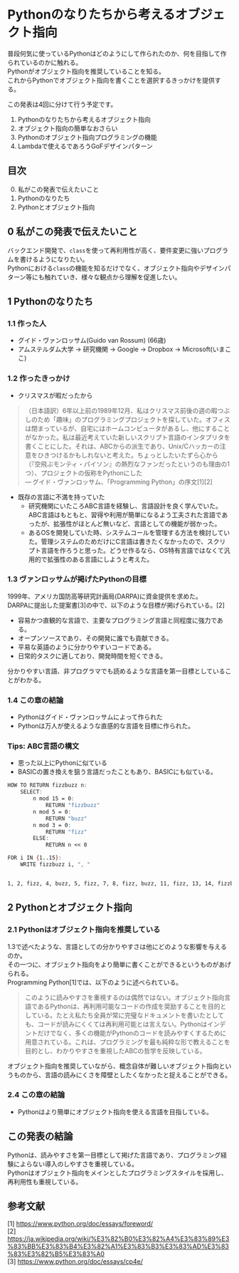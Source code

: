 # Pythonのなりたちから考えるオブジェクト指向

普段何気に使っているPythonはどのようにして作られたのか、何を目指して作られているのかに触れる。  
Pythonがオブジェクト指向を推奨していることを知る。  
これからPythonでオブジェクト指向を書くことを選択するきっかけを提供する。

この発表は4回に分けて行う予定です。
1. Pythonのなりたちから考えるオブジェクト指向
2. オブジェクト指向の簡単なおさらい
3. Pythonのオブジェクト指向プログラミングの機能
4. Lambdaで使えるであろうGoFデザインパターン

## 目次
0. 私がこの発表で伝えたいこと
1. Pythonのなりたち
2. Pythonとオブジェクト指向

## 0 私がこの発表で伝えたいこと
バックエンド開発で、`class`を使って再利用性が高く、要件変更に強いプログラムを書けるようになりたい。  
Pythonにおける`class`の機能を知るだけでなく、オブジェクト指向やデザインパターン等にも触れていき、様々な観点から理解を促進したい。  

## 1 Pythonのなりたち
### 1.1 作った人
* グイド・ヴァンロッサム(Guido van Rossum) (66歳)
* アムステルダム大学 -> 研究機関 -> Google -> Dropbox -> Microsoft(いまここ)

### 1.2 作ったきっかけ
* クリスマスが暇だったから
> （日本語訳）6年以上前の1989年12月、私はクリスマス前後の週の暇つぶしのため「趣味」のプログラミングプロジェクトを探していた。オフィスは閉まっているが、自宅にはホームコンピュータがあるし、他にすることがなかった。私は最近考えていた新しいスクリプト言語のインタプリタを書くことにした。それは、ABCからの派生であり、Unix/Cハッカーの注意をひきつけるかもしれないと考えた。ちょっとしたいたずら心から（『空飛ぶモンティ・パイソン』の熱烈なファンだったというのも理由の1つ）、プロジェクトの仮称をPythonにした  
— グイド・ヴァンロッサム、「Programming Python」の序文[1][2]

* 既存の言語に不満を持っていた  
  * 研究機関にいたころABC言語を経験し、言語設計を良く学んでいた。ABC言語はもともと、習得や利用が簡単になるよう工夫された言語であったが、拡張性がほとんど無いなど、言語としての機能が弱かった。
  * あるOSを開発していた時、システムコールを管理する方法を検討していた。管理システムのためだけにC言語は書きたくなかったので、スクリプト言語を作ろうと思った。どうせ作るなら、OS特有言語ではなくて汎用的で拡張性のある言語にしようと考えた。

### 1.3 ヴァンロッサムが掲げたPythonの目標
1999年、アメリカ国防高等研究計画局(DARPA)に資金提供を求めた。  
DARPAに提出した提案書[3]の中で、以下のような目標が掲げられている。[2]
* 容易かつ直観的な言語で、主要なプログラミング言語と同程度に強力である。
* オープンソースであり、その開発に誰でも貢献できる。
* 平易な英語のように分かりやすいコードである。
* 日常的タスクに適しており、開発時間を短くできる。

分かりやすい言語、非プログラマでも読めるような言語を第一目標としていることがわかる。

### 1.4 この章の結論
* Pythonはグイド・ヴァンロッサムによって作られた
* Pythonは万人が使えるような直感的な言語を目標に作られた。

### Tips: ABC言語の構文
* 思った以上にPythonに似ている
* BASICの置き換えを狙う言語だったこともあり、BASICにも似ている。
```ABC
HOW TO RETURN fizzbuzz n:
    SELECT:
        n mod 15 = 0:
            RETURN "fizzbuzz"
        n mod 5 = 0:
            RETURN "buzz"
        n mod 3 = 0:
            RETURN "fizz"
        ELSE:
            RETURN n << 0

FOR i IN {1..15}:
    WRITE fizzbuzz i, ", "


1, 2, fizz, 4, buzz, 5, fizz, 7, 8, fizz, buzz, 11, fizz, 13, 14, fizzbuzz
```

## 2 Pythonとオブジェクト指向
### 2.1 Pythonはオブジェクト指向を推奨している
1.3で述べたような、言語としての分かりやすさは他にどのような影響を与えるのか。  
その一つに、オブジェクト指向をより簡単に書くことができるというものがあげられる。  
Programming Python[1]では、以下のように述べられている。
> このように読みやすさを重視するのは偶然ではない。オブジェクト指向言語であるPythonは、再利用可能なコードの作成を奨励することを目的としている。たとえ私たち全員が常に完璧なドキュメントを書いたとしても、コードが読みにくくては再利用可能とは言えない。Pythonはインデントだけでなく、多くの機能がPythonのコードを読みやすくするために用意されている。これは、プログラミングを最も純粋な形で教えることを目的とし、わかりやすさを重視したABCの哲学を反映している。

オブジェクト指向を推奨していながら、概念自体が難しいオブジェクト指向というものから、言語の読みにくさを障壁としたくなかったと捉えることができる。

### 2.4 この章の結論
* Pythonはより簡単にオブジェクト指向を使える言語を目指している。

## この発表の結論
Pythonは、読みやすさを第一目標として掲げた言語であり、プログラミング経験によらない導入のしやすさを重視している。  
Pythonはオブジェクト指向をメインとしたプログラミングスタイルを採用し、再利用性も重視している。

## 参考文献
[1] https://www.python.org/doc/essays/foreword/  
[2] https://ja.wikipedia.org/wiki/%E3%82%B0%E3%82%A4%E3%83%89%E3%83%BB%E3%83%B4%E3%82%A1%E3%83%B3%E3%83%AD%E3%83%83%E3%82%B5%E3%83%A0  
[3] https://www.python.org/doc/essays/cp4e/